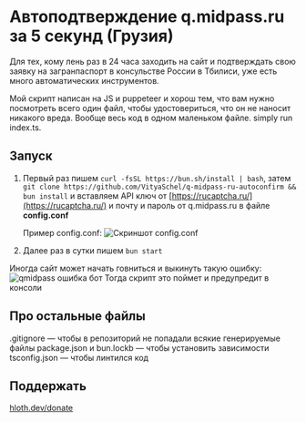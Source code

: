 # Автоподтверждение q.midpass.ru за 5 секунд (Грузия)

Для тех, кому лень раз в 24 часа заходить на сайт и подтверждать свою заявку на загранпаспорт в консульстве России в Тбилиси, уже есть много автоматических инструментов.

Мой скрипт написан на JS и puppeteer и хорош тем, что вам нужно посмотреть всего один файл, чтобы удостовериться, что он не наносит никакого вреда. Вообще весь код в одном маленьком файле. simply run index.ts.

## Запуск

1. Первый раз пишем `curl -fsSL https://bun.sh/install | bash`, затем `git clone https://github.com/VityaSchel/q-midpass-ru-autoconfirm && bun install` и вставляем API ключ от [https://rucaptcha.ru/](https://rucaptcha.ru/) и почту и пароль от q.midpass.ru в файле **config.conf**

    Пример config.conf:
    ![Скриншот config.conf](https://i.imgur.com/WWoR8xR.png)

2. Далее раз в сутки пишем `bun start`

Иногда сайт может начать говниться и выкинуть такую ошибку:
![qmidpass ошибка бот](https://i.imgur.com/SyqEDe1.png)
Тогда скрипт это поймет и предупредит в консоли

## Про остальные файлы

.gitignore — чтобы в репозиторий не попадали всякие генерируемые файлы
package.json и bun.lockb — чтобы установить зависимости
tsconfig.json — чтобы линтился код

## Поддержать

[hloth.dev/donate](https://hloth.dev/donate)